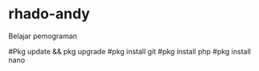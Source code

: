 # rhado-andy
Belajar pemograman

#Pkg update && pkg upgrade
#pkg install git
#pkg install php
#pkg install nano
